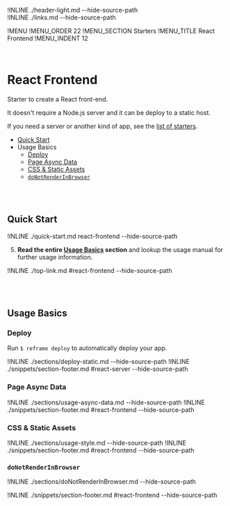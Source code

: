 !INLINE ./header-light.md --hide-source-path
<br/>
!INLINE ./links.md --hide-source-path

!MENU
!MENU_ORDER 22
!MENU_SECTION Starters
!MENU_TITLE React Frontend
!MENU_INDENT 12

<br/>

# React Frontend

Starter to create a React front-end.

It doesn't require a Node.js server and it can be deploy to a static host.

If you need a server or another kind of app, see the [list of starters]().

- [Quick Start](#quick-start)
- Usage Basics
  - [Deploy](#deploy)
  - [Page Async Data](#page-async-data)
  - [CSS & Static Assets](#css--static-assets)
  - [`doNotRenderInBrowser`](#donotrenderinbrowser)

<br/>
<br/>

## Quick Start

!INLINE ./quick-start.md react-frontend --hide-source-path

5. **Read the entire [Usage Basics](#react-frontend) section** and lookup the usage manual for further usage information.

!INLINE ./top-link.md #react-frontend --hide-source-path

<br/>
<br/>




## Usage Basics

### Deploy

Run `$ reframe deploy` to automatically deploy your app.

!INLINE ./sections/deploy-static.md --hide-source-path
!INLINE ./snippets/section-footer.md #react-server --hide-source-path




### Page Async Data

!INLINE ./sections/usage-async-data.md --hide-source-path
!INLINE ./snippets/section-footer.md #react-frontend --hide-source-path





### CSS & Static Assets

!INLINE ./sections/usage-style.md --hide-source-path
!INLINE ./snippets/section-footer.md #react-frontend --hide-source-path




### `doNotRenderInBrowser`

!INLINE ./sections/doNotRenderInBrowser.md --hide-source-path

!INLINE ./snippets/section-footer.md #react-frontend --hide-source-path




